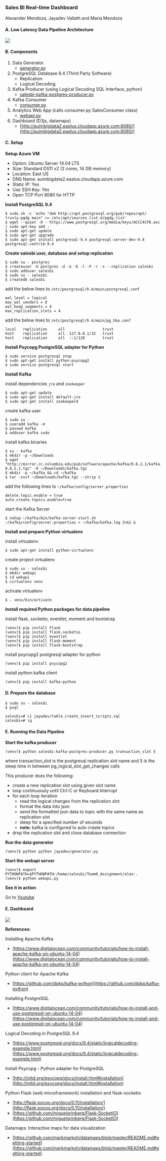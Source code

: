 ### Sales BI Real-time Dashboard
Alexander Mendoza, Jayadev Vallath and Maria Mendoza

#### A. Low Latency Data Pipeline Architecture
![](architecture.png)

#### B. Components
1. Data Generator
    + [generator.py](jayadev/generator.py)
2. PostgreSQL Database 9.4 (Third Party Software)
    + Replication
    + Logical Decoding
3. Kafka Producer (using Logical Decoding SQL Interface, python)
    + [salesbi-kafka-postgres-producer.py](salesbi-kafka-postgres-producer.py)
4. Kafka Consumer
    + [consumer.py](consumer2.py)
4. Analytics Web App (calls consumer.py SalesConsumer class)
    + [webapi.py](webapi/webapi.py)
5. Dashboard (D3js, datamaps)
    + [http://auimbigdata2.eastus.cloudapp.azure.com:8080/](http://auimbigdata2.eastus.cloudapp.azure.com:8080/)

#### C. Setup

**Setup Azure VM**

   - Option: Ubuntu Server 14.04 LTS
   - Size: Standard DS11 v2 (2 cores, 14 GB memory)
   - Location: East US
   - DNS Name: auimbigdata2.eastus.cloudapp.azure.com
   - Static IP: Yes
   - Use SSH Key: Yes
   - Open TCP Port 8080 for HTTP

**Install PostgreSQL 9.4**

```
$ sudo sh -c 'echo "deb http://apt.postgresql.org/pub/repos/apt/ trusty-pgdg main" >> /etc/apt/sources.list.d/pgdg.list'
$ wget --quiet -O - https://www.postgresql.org/media/keys/ACCC4CF8.asc | sudo apt-key add -
$ sudo apt-get update
$ sudo apt-get upgrade
$ sudo apt-get install postgresql-9.4 postgresql-server-dev-9.4 postgresql-contrib-9.4
```

**Create salesbi user, database and setup replication**

```
$ sudo su - postgres
$ createuser -U postgres -d -e -E -l -P -r -s --replication salesbi
$ sudo adduser salesbi
$ sudo su - salesbi
$ createdb salesbi
```

add the below lines to `/etc/postgresql/9.4/main/postgresql.conf`

```
wal_level = logical
max_wal_senders = 8
wal_keep_segments = 4
max_replication_slots = 4
```

add the below lines to `/etc/postgresql/9.4/main/pg_hba.conf`

```
local   replication     all                 trust
host    replication     all  127.0.0.1/32   trust
host    replication     all  ::1/128        trust
```

**Install Psycopg PostgreSQL adapter for Python**

```
$ sudo service postgresql stop
$ sudo apt-get install python-psycopg2
$ sudo service postgresql start
```

**Install Kafka**

install dependencies `jre` and `zookeeper`

```
$ sudo apt-get update
$ sudo apt-get install default-jre
$ sudo apt-get install zookeeperd
```

create kafka user

```
$ sudo su -
$ useradd kafka -m
$ passwd kafka
$ adduser kafka sudo
```

install kafka binaries

```
$ su - kafka
$ mkdir -p ~/Downloads
$ wget "http://mirror.cc.columbia.edu/pub/software/apache/kafka/0.8.2.1/kafka_2.11-0.8.2.1.tgz" -O ~/Downloads/kafka.tgz
$ mkdir -p ~/kafka && cd ~/kafka
$ tar -xvzf ~/Downloads/kafka.tgz --strip 1
```

add the following lines to `~/kafka/config/server.properties`

```
delete.topic.enable = true
auto.create.topics.enable=true
```

start the Kafka Server

```
$ nohup ~/kafka/bin/kafka-server-start.sh ~/kafka/config/server.properties > ~/kafka/kafka.log 2>&1 &
```

**Install and prepare Python virtualenv**

install virtualenv

```
$ sudo apt-get install python-virtualenv
```

create project virtualenv

```
$ sudo su - salesbi 
$ mkdir webapi
$ cd webapi
$ virtualenv venv
```

activate virtualenv

```
$ . venv/bin/activate
```

**Install required Python packages for data pipeline**

install flask, socketio, eventlet, moment and bootstrap

```
(venv)$ pip install Flask
(venv)$ pip install flask-socketio
(venv)$ pip install eventlet
(venv)$ pip install flask-moment
(venv)$ pip install flask-bootstrap
```

install psycopg2 postgresql adapter for python

```
(venv)$ pip install psycopg2
```

install python kafka client

```
(venv)$ pip install kafka-python
```

#### D. Prepare the database

```
$ sudo su - salesbi
$ psql

salesbi=# \i jayadev/table_create_insert_scripts.sql
salesbi=# \q
```

#### E. Running the Data Pipeline

**Start the kafka producer**

```
(venv)$ python salesbi-kafka-postgres-producer.py transaction_slot 5
```

where transaction_slot is the postgresql replication slot name and 5 is the sleep time in between pg_logical_slot_get_changes calls

This producer does the following:

+ create a new replication slot using given slot name
+ loop continuously until Ctrl-C or Keyboard Interrupt
+ for each loop iteration
    - read the logical changes from the replication slot 
    - format the data into json
    - send the formatted json data to topic with the same name as replication slot
    - sleep for a specified number of seconds
    - **note:** kafka is configured to auto create topics
+ drop the replication slot and close database connection

**Run the data generator**

```
(venv)$ python python jayadev/generator.py
```

**Start the webapi server**

```
(venv)$ export PYTHONPATH=$PYTHONPATH:/home/salesbi/Team6_Assignment/alex:.
(venv)$ python webapi.py
```

**See it in action**

Go to [Youtube](https://www.youtube.com/watch?v=Wblk_z_AffQ)

#### E. Dashboard

![](dashboard.png)


**References:**

Installing Apache Kafka

+ [https://www.digitalocean.com/community/tutorials/how-to-install-apache-kafka-on-ubuntu-14-04](https://www.digitalocean.com/community/tutorials/how-to-install-apache-kafka-on-ubuntu-14-04)

Python client for Apache Kafka

+ [https://github.com/dpkp/kafka-python](https://github.com/dpkp/kafka-python)

Installing PostgreSQL

+ [https://www.digitalocean.com/community/tutorials/how-to-install-and-use-postgresql-on-ubuntu-14-04](https://www.digitalocean.com/community/tutorials/how-to-install-and-use-postgresql-on-ubuntu-14-04)

Logical Decoding in PostgreSQL 9.4

+ [https://www.postgresql.org/docs/9.4/static/logicaldecoding-example.html](https://www.postgresql.org/docs/9.4/static/logicaldecoding-example.html)

Install Psycopg - Python adapter for PostgreSQL

+ [http://initd.org/psycopg/docs/install.html#installation](http://initd.org/psycopg/docs/install.html#installation)

Python Flask (web microframework) installation and flask-socketio

+ [http://flask.pocoo.org/docs/0.11/installation/](http://flask.pocoo.org/docs/0.11/installation/)
+ [https://github.com/miguelgrinberg/Flask-SocketIO](https://github.com/miguelgrinberg/Flask-SocketIO)

Datamaps: Interactive maps for data visualization

+ [https://github.com/markmarkoh/datamaps/blob/master/README.md#getting-started](https://github.com/markmarkoh/datamaps/blob/master/README.md#getting-started)
